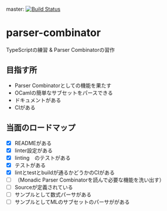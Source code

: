 master: [![Build Status](https://travis-ci.com/yuchiki/parser-combinator.svg?branch=master)](https://travis-ci.com/yuchiki/parser-combinator)

# parser-combinator

TypeScriptの練習 & Parser Combinatorの習作


## 目指す所

- Parser Combinatorとしての機能を果たす
- OCamlの簡単なサブセットをパースできる
- ドキュメントがある
- CIがある


## 当面のロードマップ

- [x] READMEがある
- [x] linter設定がある
- [x] linting　のテストがある
- [x] テストがある
- [x] lintとtestとbuildが通るかどうかのCIがある
- [ ] （Monadic Parser Combinatorを読んで必要な機能を洗い出す）
- [ ] Sourceが定義されている
- [ ] サンプルとして数式パーサがある
- [ ] サンプルとしてMLのサブセットのパーサががある
